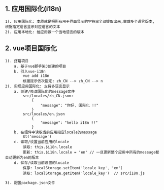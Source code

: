 ## 1. 应用国际化(i18n)
	1). 应用国际化: 本质就是把所有用于界面显示的字符串全部提取出来,做成多个语言版本, 根据指定语言显示对应语言的文本
	2). 应用本地化: 给应用做一个当地语言的版本

## 2. vue项目国际化

	1). 搭建项目
		a. 基于vue脚手架3创建的项目
		b. 引入vue-i18n
			vue add i18n
			根据提示依次指定: zh_CN --> zh_CN --> n
	2). 实现应用国际化: 支持多语言显示
		a. 创建/修改国际化的message文件
			src/locales/zh_CN.json: 
				{
					"message": "你好, 国际化 !!"
				}
			src/locales/en.json
				{
					"message": "hello i18n !!"
				}
		b. 在组件中读取当前应用指定locale的message
			$t('message')
		c. 读取/设置当前应用的locale
			读取: this.$i18n.locale
			更新: this.$i18n.locale = 'en' // 一旦更新整个应用中所有的message都自动更新为en的版本
		d. 保存/读取当前设置的locale
			保存: localStorage.setItem('locale_key', 'en')
			读取: localStorage.getItem('locale_key')  // src/i18n.js

	3). 配置package.json文件